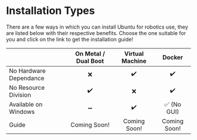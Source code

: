 # Installation Types
There are a few ways in which you can install Ubuntu for robotics use, they are listed below with their respective benefits. Choose the one suitable for you and click on the link to get the installation guide!

|  | On Metal / Dual Boot | Virtual Machine | Docker |
|:-|:-:|:-:|:-:|
| No Hardware Dependance | :x: | :heavy_check_mark: | :heavy_check_mark: |
| No Resource Division | :heavy_check_mark: | :x: | :heavy_check_mark: |
| Available on Windows | :heavy_minus_sign: | :heavy_check_mark: | :white_check_mark: (No GUI) |
| Guide | Coming Soon! | Coming Soon! | Coming Soon! |
